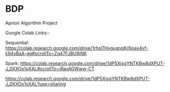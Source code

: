 # BDP
Apriori Algorithm Project

Google Colab Links:-

Sequential: https://colab.research.google.com/drive/1rhsl7HvgugnpKr6pav4vf-k94xBaA-gg#scrollTo=Zg47FJBU9iNK

Spark: https://colab.research.google.com/drive/1dP5XisgYNTKBw8dXPUT-J_0XXOx1oXAL#scrollTo=iRavAGWww-CT

https://colab.research.google.com/drive/1dP5XisgYNTKBw8dXPUT-J_0XXOx1oXAL?usp=sharing